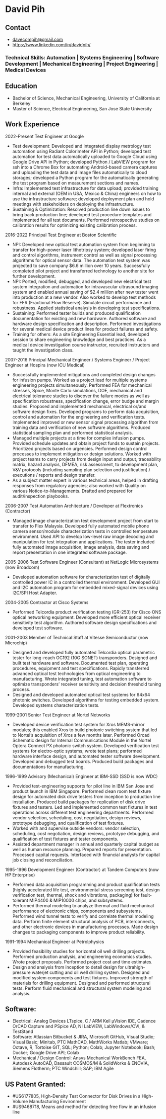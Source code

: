 # David Pih

## Contact

- davecompih@gmail.com
- https://www.linkedin.com/in/davidpih/

### Technical Skills: Automation | Systems Engineering | Software Development | Mechanical Engineering | Project Engineering | Medical Devices

## Education

- Bachelor of Science, Mechanical Engineering, University of California at Berkeley
- Master of Science, Electrical Engineering, San Jose State University

## Work Experience

2022-Present Test Engineer at Google

- Test development: Developed and integrated display metrology test automation using Radiant Colorimeter API in Python; developed test automation for test data automatically uploaded to Google Cloud using Google Drive API in Python; developed Python / LabVIEW program for ssh into a Chrome Box for automating Android-based camera captures and uploading the test data and image files automatically to cloud storages; developed a Python program for the automatically generating the test program based on measurement sections and names.
- Infra: Implemented test infrastructure for data upload; provided training internal and external (OEM in USA, Mexico & China) engineers on how to use the infrastructure software; developed deployment plan and hold meetings with stakeholders on deploying the infrastructure.
- Sustaining & Optimization: Resolved production line down issues to bring back production line; developed test procedure templates and implemented for all test documents. Performed retrospective studies on calibration results for optimizing existing calibration process.

2016-2022 Principal Test Engineer at Boston Scientific

- NPI: Developed new optical test automation system from beginning to transfer for high-power laser lithotripsy system; developed laser firing and control algorithms, instrument control as well as signal processing algorithms for optical sensor data. The automation test system was projected to save company $6.6 million over 10 years. Successfully completed pilot project and transferred technology to another site for further development.
- NPI: Ported, modified, debugged, and developed new electrical test system integration and automation for intravascular ultrasound imaging system and enabled annual saving of $2.4 million after new tester went into production at a new vendor. Also worked to develop test methods for FFR (Fractional Flow Reserve). Simulate circuit performance and robustness. Applied statistical analysis in developing test specifications.
- Sustaining: Performed tester builds and produced qualification documentation for existing and new hardware. Authored software and hardware design specification and description. Performed investigations for several medical device product lines for product failures and safety.
- Training for others: As a site Engineering Essential lead, developed session to share engineering knowledge and best practices. As a medical device investigation course instructor, recruited instructors and taught the investigation class.

2007-2016 Principal Mechanical Engineer / Systems Engineer / Project Engineer at Hospira (now ICU Medical)

- Successfully implemented mitigations and completed design changes for infusion pumps. Worked as a project lead for multiple systems engineering projects simultaneously. Performed FEA for mechanical stresses, Spice, Monte Carlo simulations, DOE, mechanical and electrical tolerance studies to discover the failure modes as well as specification robustness, specification change, error budge and margin studies. Proposed and implemented mechanical, electrical or/and software design fixes. Developed programs to perform data acquisition, control and automation for the engineering and verification tests. Implemented improved or new sensor signal processing algorithm from training data and verification of new software algorithms. Produced statistical sampling plan and performed statistical analysis.
- Managed multiple projects at a time for complex infusion pumps. Provided schedule updates and obtain project funds to sustain projects. Prioritized projects based on urgencies. Performed design control processes to implement mitigation or design solutions. Worked with project teams to carry projects from design input and output, traceability matrix, hazard analysis, DFMEA, risk assessment, to development plan, V&V protocols (including sampling plan selection and justification) / executions / reports and design transfer.
- As a subject matter expert in various technical areas, helped in drafting responses from regulatory agencies; also worked with Quality on various Notice-to-Managements. Drafted and prepared for audit/inspection playbooks.

2006-2007 Test Automation Architecture / Developer at Flextronics (Contractor)

- Managed image characterization test development project from start to transfer to Flex Malaysia. Developed fully automated mobile phone camera sensor/module characterization tests in controlled temperature environment. Used API to develop low-level raw image decoding and manipulation for test integration and applications. The tester included fully automated image acquisition, image analysis, data saving and report presentation in one integrated software package.

2005-2006 Test Software Engineer (Consultant) at NetLogic Microsystems (now Broadcom)

- Developed automation software for characterization test of digitally controlled power IC in a controlled thermal environment. Developed GUI and I2C automation program for embedded mixed-signal devices using I2C/SPI Host Adapter.

2004-2005 Contractor at Cisco Systems

- Performed Telcordia product verification testing (GR-253) for Cisco ONS optical networking equipment. Developed more efficient optical receiver sensitivity test algorithm. Authored software design specifications and developed test software.

2001-2003 Member of Technical Staff at Vitesse Semiconductor (now Microchip)

- Designed and developed fully automated Telcordia optical parametric tester for long-reach OC192 (10G SONET) transponders. Designed and built test hardware and software. Documented test plan, operating procedures, equipment and test specifications. Rapidly transferred advanced optical test technologies from optical engineering to manufacturing. Wrote integrated tuning, test automation software to optimize transponders’ receiver sensitivity and decision threshold tuning process.
- Designed and developed automated optical test systems for 64x64 photonic switches. Developed algorithms for testing embedded system. Developed systems characterization tests.

1999-2001 Senior Test Engineer at Nortel Networks

- Developed device verification test system for Xros MEMS-mirror modules; this enabled Xros to build photonic switching system that led to Nortel’s acquisition of Xros a few months later. Performed Orcad Schematic design for Internal Communications Module in the Nortel Optera Connect PX photonic switch system. Developed verification test systems for electro-optic systems; wrote test plans; performed hardware interface design, and automated tester software development. Developed and debugged test boards. Produced build packages and documentations for manufacturing.

1996-1999 Advisory (Mechanical) Engineer at IBM-SSD (SSD is now WDC)

- Provided test-engineering supports for pilot line in IBM San Jose and product launch in IBM Singapore. Performed clean room test fixture design for automated disk drive testers from inception to production line installation. Produced build packages for replication of disk drive fixtures and testers. Led and implemented common test fixtures in test operations across different test engineering departments. Performed vendor selection, scheduling, cost negotiation, design reviews, prototype debugging, and qualification of test fixtures.
- Worked with and supervise outside vendors: vendor selection, scheduling, cost negotiation, design reviews, prototype debugging, and qualification of test fixtures and tester components.
- Assisted department manager in annual and quarterly capital budget as well as human resource planning. Prepared reports for presentation. Processed capital requests. Interfaced with financial analysts for capital job closing and reconciliation.

1995-1996 Development Engineer (Contractor) at Tandem Computers (now HP Enterprise)

- Performed data acquisition programming and product qualification tests (highly accelerated life test, environmental stress screening test, design verification test, thermal, shock and vibrations, packaging) for fault-tolerant MIP4400 & MIP10000 chips, and subsystems.
- Performed thermal modeling to analyze thermal and fluid mechanical performance of electronic chips, components and subsystems. Performed wind tunnel tests to verify and correlate thermal modeling data. Perform finite element structural analysis of PCB, interconnects, and other electronic devices in manufacturing processes. Made design changes to packaging components to improve product reliability.

1991-1994 Mechanical Engineer at Petrolphysics

- Provided feasibility studies for horizontal oil well drilling projects. Performed production analysis, and engineering economics studies. Wrote project proposals. Performed project cost and time estimates.
- Design and analysis from inception to detail design for ultrahigh-pressure waterjet cutting and oil well drilling system. Designed and modified system components and test fixtures. Improved strength of materials for drilling equipment. Designed and performed structural tests. Perform fluid mechanical and structural system modeling and analysis.

## Software:

- Electrical: Analog Devices LTspice, C / ARM Keil µVision IDE, Cadence OrCAD Capture and PSpice AD, NI LabVIEW, LabWindows/CVI, & TestStand
- Software: Atlassian Bitbucket & JIRA, Microsoft GitHub, Visual Studio; Visual Basic; Minitab, PTC MathCAD, MathWorks Matlab; VMware; Octave, R, Tortoise GIT, SQL; Python; Colab; Jupyter Notebook; Bash; Docker; Google Drive API; Colab
- Mechanical / Design Control: Ansys Mechanical WorkBench FEA, Autodesk AutoCAD, Dassault COSMOS/M & SolidWorks & ENOVIA, Siemens Flotherm; PTC Windchill; SAP; IBM Agile

## US Patent Granted:

- #US6177805, High-Density Test Connector for Disk Drives in a High-Volume Manufacturing Environment
- #US9468718, Means and method for detecting free flow in an infusion line
